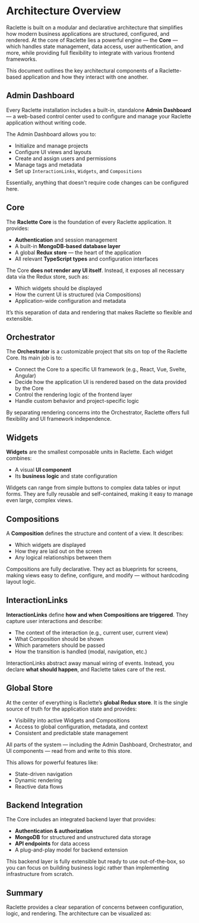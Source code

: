 # Architecture Overview

Raclette is built on a modular and declarative architecture that simplifies how modern business applications are structured, configured, and rendered. At the core of Raclette lies a powerful engine — the **Core** — which handles state management, data access, user authentication, and more, while providing full flexibility to integrate with various frontend frameworks.

This document outlines the key architectural components of a Raclette-based application and how they interact with one another.

## Admin Dashboard

Every Raclette installation includes a built-in, standalone **Admin Dashboard** — a web-based control center used to configure and manage your Raclette application without writing code.

The Admin Dashboard allows you to:

- Initialize and manage projects
- Configure UI views and layouts
- Create and assign users and permissions
- Manage tags and metadata
- Set up `InteractionLinks`, `Widgets`, and `Compositions`

Essentially, anything that doesn't require code changes can be configured here.

## Core

The **Raclette Core** is the foundation of every Raclette application. It provides:

- **Authentication** and session management
- A built-in **MongoDB-based database layer**
- A global **Redux store** — the heart of the application
- All relevant **TypeScript types** and configuration interfaces

The Core **does not render any UI itself**. Instead, it exposes all necessary data via the Redux store, such as:

- Which widgets should be displayed
- How the current UI is structured (via Compositions)
- Application-wide configuration and metadata

It’s this separation of data and rendering that makes Raclette so flexible and extensible.

## Orchestrator

The **Orchestrator** is a customizable project that sits on top of the Raclette Core. Its main job is to:

- Connect the Core to a specific UI framework (e.g., React, Vue, Svelte, Angular)
- Decide how the application UI is rendered based on the data provided by the Core
- Control the rendering logic of the frontend layer
- Handle custom behavior and project-specific logic

By separating rendering concerns into the Orchestrator, Raclette offers full flexibility and UI framework independence.

## Widgets

**Widgets** are the smallest composable units in Raclette. Each widget combines:

- A visual **UI component**
- Its **business logic** and state configuration

Widgets can range from simple buttons to complex data tables or input forms. They are fully reusable and self-contained, making it easy to manage even large, complex views.

## Compositions

A **Composition** defines the structure and content of a view. It describes:

- Which widgets are displayed
- How they are laid out on the screen
- Any logical relationships between them

Compositions are fully declarative. They act as blueprints for screens, making views easy to define, configure, and modify — without hardcoding layout logic.

## InteractionLinks

**InteractionLinks** define **how and when Compositions are triggered**. They capture user interactions and describe:

- The context of the interaction (e.g., current user, current view)
- What Composition should be shown
- Which parameters should be passed
- How the transition is handled (modal, navigation, etc.)

InteractionLinks abstract away manual wiring of events. Instead, you declare **what should happen**, and Raclette takes care of the rest.

## Global Store

At the center of everything is Raclette’s **global Redux store**. It is the single source of truth for the application state and provides:

- Visibility into active Widgets and Compositions
- Access to global configuration, metadata, and context
- Consistent and predictable state management

All parts of the system — including the Admin Dashboard, Orchestrator, and UI components — read from and write to this store.

This allows for powerful features like:

- State-driven navigation
- Dynamic rendering
- Reactive data flows

## Backend Integration

The Core includes an integrated backend layer that provides:

- **Authentication & authorization**
- **MongoDB** for structured and unstructured data storage
- **API endpoints** for data access
- A plug-and-play model for backend extension

This backend layer is fully extensible but ready to use out-of-the-box, so you can focus on building business logic rather than implementing infrastructure from scratch.

## Summary

Raclette provides a clear separation of concerns between configuration, logic, and rendering. The architecture can be visualized as: